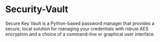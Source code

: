# Security-Vault
Secure Key Vault is a Python-based password manager that provides a secure, local solution for managing your credentials with robust AES encryption and a choice of a command-line or graphical user interface.
